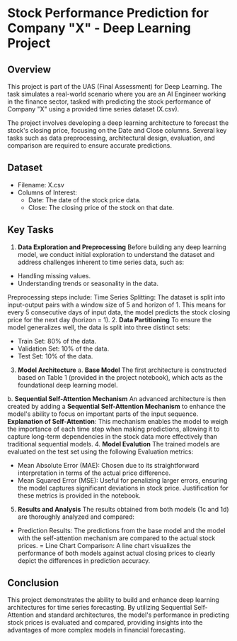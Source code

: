 # Stock Performance Prediction for Company "X" - Deep Learning Project

## Overview
This project is part of the UAS (Final Assessment) for Deep Learning. The task simulates a real-world scenario where you are an AI Engineer working in the finance sector, tasked with predicting the stock performance of Company "X" using a provided time series dataset (X.csv).

The project involves developing a deep learning architecture to forecast the stock's closing price, focusing on the Date and Close columns. Several key tasks such as data preprocessing, architectural design, evaluation, and comparison are required to ensure accurate predictions.

## Dataset
- Filename: X.csv
- Columns of Interest:
  - Date: The date of the stock price data.
  - Close: The closing price of the stock on that date.

## Key Tasks
1. **Data Exploration and Preprocessing**
Before building any deep learning model, we conduct initial exploration to understand the dataset and address challenges inherent to time series data, such as:
  - Handling missing values.
  - Understanding trends or seasonality in the data.
    
Preprocessing steps include:
Time Series Splitting: The dataset is split into input-output pairs with a window size of 5 and horizon of 1. This means for every 5 consecutive days of input data, the model predicts the stock closing price for the next day (horizon = 1).
2. **Data Partitioning**
To ensure the model generalizes well, the data is split into three distinct sets:
  - Train Set: 80% of the data.
  - Validation Set: 10% of the data.
  - Test Set: 10% of the data.
3. **Model Architecture**
    a. **Base Model**
The first architecture is constructed based on Table 1 (provided in the project notebook), which acts as the foundational deep learning model.

b. **Sequential Self-Attention Mechanism**
An advanced architecture is then created by adding a **Sequential Self-Attention Mechanism** to enhance the model's ability to focus on important parts of the input sequence.
  **Explanation of Self-Attention**: This mechanism enables the model to weigh the importance of each time step when making predictions, allowing it to capture long-term dependencies in the stock data more effectively than traditional sequential models.
4. **Model Evalution**
The trained models are evaluated on the test set using the following Evaluation metrics:
  - Mean Absolute Error (MAE): Chosen due to its straightforward interpretation in terms of the actual price difference.
  - Mean Squared Error (MSE): Useful for penalizing larger errors, ensuring the model captures significant deviations in stock price.
  Justification for these metrics is provided in the notebook.
5.  **Results and Analysis**
The results obtained from both models (1c and 1d) are thoroughly analyzed and compared:
- Prediction Results: The predictions from the base model and the model with the self-attention mechanism are compared to the actual stock prices.
= Line Chart Comparison: A line chart visualizes the performance of both models against actual closing prices to clearly depict the differences in prediction accuracy.

## Conclusion
This project demonstrates the ability to build and enhance deep learning architectures for time series forecasting. By utilizing Sequential Self-Attention and standard architectures, the model's performance in predicting stock prices is evaluated and compared, providing insights into the advantages of more complex models in financial forecasting.
